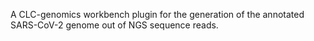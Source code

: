 A CLC-genomics workbench plugin for the generation of the annotated SARS-CoV-2 genome out of NGS sequence reads. 